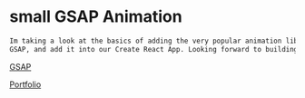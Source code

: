 # small GSAP Animation

```bash
Im taking a look at the basics of adding the very popular animation library;
GSAP, and add it into our Create React App. Looking forward to building complex animations in the future. ❤️
```
[GSAP](https://greensock.com/gsap/)

[Portfolio](https://yassine-irab.me/)
